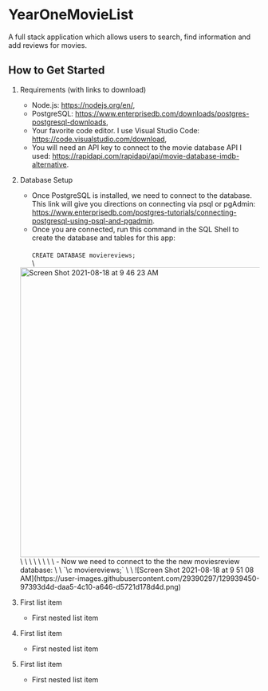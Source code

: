 # YearOneMovieList
A full stack application which allows users to search, find information and add reviews for movies.

## How to Get Started 

1.  Requirements (with links to download)
     - Node.js: https://nodejs.org/en/,
     - PostgreSQL: https://www.enterprisedb.com/downloads/postgres-postgresql-downloads,
     - Your favorite code editor.  I use Visual Studio Code:  https://code.visualstudio.com/download,
     - You will need an API key to connect to the movie database API I used:  https://rapidapi.com/rapidapi/api/movie-database-imdb-alternative.

2. Database Setup
     - Once PostgreSQL is installed, we need to connect to the database.  This link will give you directions on connecting via psql or pgAdmin:  https://www.enterprisedb.com/postgres-tutorials/connecting-postgresql-using-psql-and-pgadmin.
     - Once you are connected, run this command in the SQL Shell to create the database and tables for this app:
       \
       \
          `CREATE DATABASE moviereviews;`
       \
       \
      <img width="581" alt="Screen Shot 2021-08-18 at 9 46 23 AM" src="https://user-images.githubusercontent.com/29390297/129939141-bce659d7-44fa-4f6f-b298-b76600c9cee9.png">
      \
      \
      \
      \
      \
      \
      \
      \
     - Now we need to connect to the the new moviesreview database:
       \
       \
          `\c moviereviews;`
       \
       \
       ![Screen Shot 2021-08-18 at 9 51 08 AM](https://user-images.githubusercontent.com/29390297/129939450-97393d4d-daa5-4c10-a646-d5721d178d4d.png)

       

        




























100. First list item
     - First nested list item

100. First list item
     - First nested list item

100. First list item
     - First nested list item

